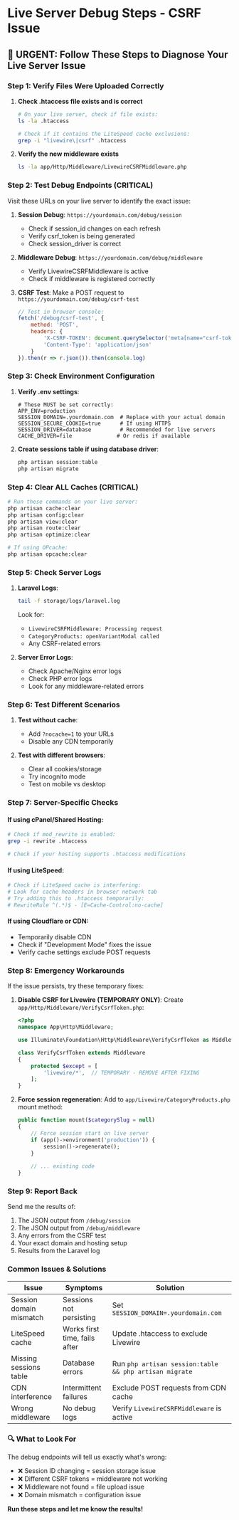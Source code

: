 # Live Server Debug Steps - CSRF Issue

## 🚨 URGENT: Follow These Steps to Diagnose Your Live Server Issue

### Step 1: Verify Files Were Uploaded Correctly

1. **Check .htaccess file exists and is correct**
   ```bash
   # On your live server, check if file exists:
   ls -la .htaccess
   
   # Check if it contains the LiteSpeed cache exclusions:
   grep -i "livewire\|csrf" .htaccess
   ```

2. **Verify the new middleware exists**
   ```bash
   ls -la app/Http/Middleware/LivewireCSRFMiddleware.php
   ```

### Step 2: Test Debug Endpoints (CRITICAL)

Visit these URLs on your live server to identify the exact issue:

1. **Session Debug**: `https://yourdomain.com/debug/session`
   - Check if session_id changes on each refresh
   - Verify csrf_token is being generated
   - Check session_driver is correct

2. **Middleware Debug**: `https://yourdomain.com/debug/middleware`
   - Verify LivewireCSRFMiddleware is active
   - Check if middleware is registered correctly

3. **CSRF Test**: Make a POST request to `https://yourdomain.com/debug/csrf-test`
   ```javascript
   // Test in browser console:
   fetch('/debug/csrf-test', {
       method: 'POST',
       headers: {
           'X-CSRF-TOKEN': document.querySelector('meta[name="csrf-token"]').content,
           'Content-Type': 'application/json'
       }
   }).then(r => r.json()).then(console.log)
   ```

### Step 3: Check Environment Configuration

1. **Verify .env settings**:
   ```env
   # These MUST be set correctly:
   APP_ENV=production
   SESSION_DOMAIN=.yourdomain.com  # Replace with your actual domain
   SESSION_SECURE_COOKIE=true      # If using HTTPS
   SESSION_DRIVER=database         # Recommended for live servers
   CACHE_DRIVER=file              # Or redis if available
   ```

2. **Create sessions table if using database driver**:
   ```bash
   php artisan session:table
   php artisan migrate
   ```

### Step 4: Clear ALL Caches (CRITICAL)

```bash
# Run these commands on your live server:
php artisan cache:clear
php artisan config:clear
php artisan view:clear
php artisan route:clear
php artisan optimize:clear

# If using OPcache:
php artisan opcache:clear
```

### Step 5: Check Server Logs

1. **Laravel Logs**:
   ```bash
   tail -f storage/logs/laravel.log
   ```
   Look for:
   - `LivewireCSRFMiddleware: Processing request`
   - `CategoryProducts: openVariantModal called`
   - Any CSRF-related errors

2. **Server Error Logs**:
   - Check Apache/Nginx error logs
   - Check PHP error logs
   - Look for any middleware-related errors

### Step 6: Test Different Scenarios

1. **Test without cache**:
   - Add `?nocache=1` to your URLs
   - Disable any CDN temporarily

2. **Test with different browsers**:
   - Clear all cookies/storage
   - Try incognito mode
   - Test on mobile vs desktop

### Step 7: Server-Specific Checks

#### If using cPanel/Shared Hosting:
```bash
# Check if mod_rewrite is enabled:
grep -i rewrite .htaccess

# Check if your hosting supports .htaccess modifications
```

#### If using LiteSpeed:
```bash
# Check if LiteSpeed cache is interfering:
# Look for cache headers in browser network tab
# Try adding this to .htaccess temporarily:
# RewriteRule ^(.*)$ - [E=Cache-Control:no-cache]
```

#### If using Cloudflare or CDN:
- Temporarily disable CDN
- Check if "Development Mode" fixes the issue
- Verify cache settings exclude POST requests

### Step 8: Emergency Workarounds

If the issue persists, try these temporary fixes:

1. **Disable CSRF for Livewire (TEMPORARY ONLY)**:
   Create `app/Http/Middleware/VerifyCsrfToken.php`:
   ```php
   <?php
   namespace App\Http\Middleware;
   
   use Illuminate\Foundation\Http\Middleware\VerifyCsrfToken as Middleware;
   
   class VerifyCsrfToken extends Middleware
   {
       protected $except = [
           'livewire/*',  // TEMPORARY - REMOVE AFTER FIXING
       ];
   }
   ```

2. **Force session regeneration**:
   Add to `app/Livewire/CategoryProducts.php` mount method:
   ```php
   public function mount($categorySlug = null)
   {
       // Force session start on live server
       if (app()->environment('production')) {
           session()->regenerate();
       }
       
       // ... existing code
   }
   ```

### Step 9: Report Back

Send me the results of:
1. The JSON output from `/debug/session`
2. The JSON output from `/debug/middleware` 
3. Any errors from the CSRF test
4. Your exact domain and hosting setup
5. Results from the Laravel log

### Common Issues & Solutions

| Issue | Symptoms | Solution |
|-------|----------|----------|
| Session domain mismatch | Sessions not persisting | Set `SESSION_DOMAIN=.yourdomain.com` |
| LiteSpeed cache | Works first time, fails after | Update .htaccess to exclude Livewire |
| Missing sessions table | Database errors | Run `php artisan session:table && php artisan migrate` |
| CDN interference | Intermittent failures | Exclude POST requests from CDN cache |
| Wrong middleware | No debug logs | Verify `LivewireCSRFMiddleware` is active |

### 🔍 What to Look For

The debug endpoints will tell us exactly what's wrong:
- ❌ Session ID changing = session storage issue
- ❌ Different CSRF tokens = middleware not working
- ❌ Middleware not found = file upload issue
- ❌ Domain mismatch = configuration issue

**Run these steps and let me know the results!**
